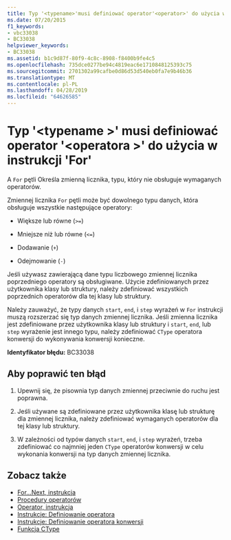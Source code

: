 ```yaml
---
title: Typ '<typename>'musi definiować operator'<operator>' do użycia w instrukcji 'For'
ms.date: 07/20/2015
f1_keywords:
- vbc33038
- BC33038
helpviewer_keywords:
- BC33038
ms.assetid: b1c9d87f-80f9-4c8c-8908-f8400b9fe4c5
ms.openlocfilehash: 735dce0277be94c4819eac6e1710848125393c75
ms.sourcegitcommit: 2701302a99cafbe0d86d53d540eb0fa7e9b46b36
ms.translationtype: MT
ms.contentlocale: pl-PL
ms.lasthandoff: 04/28/2019
ms.locfileid: "64626585"
---
```

# <a name="type-typename-must-define-operator-operator-to-be-used-in-a-for-statement"></a>Typ '\<typename >' musi definiować operator '\<operatora >' do użycia w instrukcji 'For'
A `For` pętli Określa zmienną licznika, typu, który nie obsługuje wymaganych operatorów.  
  
 Zmiennej licznika `For` pętli może być dowolnego typu danych, która obsługuje wszystkie następujące operatory:  
  
- Większe lub równe (`>=`)  
  
- Mniejsze niż lub równe (`<=`)  
  
- Dodawanie (`+`)  
  
- Odejmowanie (`-`)  
  
 Jeśli używasz zawierającą dane typu liczbowego zmiennej licznika poprzedniego operatory są obsługiwane. Użycie zdefiniowanych przez użytkownika klasy lub struktury, należy zdefiniować wszystkich poprzednich operatorów dla tej klasy lub struktury.  
  
 Należy zauważyć, że typy danych `start`, `end`, i `step` wyrażeń w `For` instrukcji muszą rozszerzać się typ danych zmiennej licznika. Jeśli zmienna licznika jest zdefiniowane przez użytkownika klasy lub struktury i `start`, `end`, lub `step` wyrażenie jest innego typu, należy zdefiniować `CType` operatora konwersji do wykonywania konwersji konieczne.  
  
 **Identyfikator błędu:** BC33038  
  
## <a name="to-correct-this-error"></a>Aby poprawić ten błąd  
  
1. Upewnij się, że pisownia typ danych zmiennej przeciwnie do ruchu jest poprawna.  
  
2. Jeśli używane są zdefiniowane przez użytkownika klasę lub strukturę dla zmiennej licznika, należy zdefiniować wymaganych operatorów dla tej klasy lub struktury.  
  
3. W zależności od typów danych `start`, `end`, i `step` wyrażeń, trzeba zdefiniować co najmniej jeden `CType` operatorów konwersji w celu wykonania konwersji na typ danych zmiennej licznika.  
  
## <a name="see-also"></a>Zobacz także

- [For...Next, instrukcja](../../visual-basic/language-reference/statements/for-next-statement.md)
- [Procedury operatorów](../../visual-basic/programming-guide/language-features/procedures/operator-procedures.md)
- [Operator, instrukcja](../../visual-basic/language-reference/statements/operator-statement.md)
- [Instrukcje: Definiowanie operatora](../../visual-basic/programming-guide/language-features/procedures/how-to-define-an-operator.md)
- [Instrukcje: Definiowanie operatora konwersji](../../visual-basic/programming-guide/language-features/procedures/how-to-define-a-conversion-operator.md)
- [Funkcja CType](../../visual-basic/language-reference/functions/ctype-function.md)
